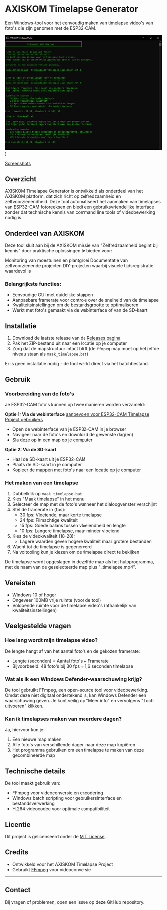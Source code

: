 # AXISKOM Timelapse Generator

Een Windows-tool voor het eenvoudig maken van timelapse video's van foto's die zijn genomen met de ESP32-CAM.

![AXISKOM Timelapse Demo](https://github.com/imoliamedia/AXISKOM-Timelapse-Generator/blob/main/screenshots/4.kwaliteit_keuze.png))

[Screenshots](https://github.com/imoliamedia/AXISKOM-Timelapse-Generator/tree/main/screenshots)

## Overzicht
AXISKOM Timelapse Generator is ontwikkeld als onderdeel van het AXISKOM platform, dat zich richt op zelfredzaamheid en zelfvoorzienendheid. Deze tool automatiseert het aanmaken van timelapses van ESP32-CAM fotoreeksen en biedt een gebruiksvriendelijke interface zonder dat technische kennis van command line tools of videobewerking nodig is.

## Onderdeel van AXISKOM
Deze tool sluit aan bij de AXISKOM missie van "Zelfredzaamheid begint bij kennis" door praktische oplossingen te bieden voor:

Monitoring van moestuinen en plantgroei
Documentatie van zelfvoorzienende projecten
DIY-projecten waarbij visuele tijdsregistratie waardevol is

### Belangrijkste functies:

- Eenvoudige GUI met duidelijke stappen
- Aanpasbare framerate voor controle over de snelheid van de timelapse
- Kwaliteitsinstellingen om de bestandsgrootte te optimaliseren
- Werkt met foto's gemaakt via de webinterface of van de SD-kaart

## Installatie

1. Download de laatste release van de [Releases pagina](https://github.com/imoliamedia/AXISKOM-Timelapse-Tool/releases)
2. Pak het ZIP-bestand uit naar een locatie op je computer
3. Zorg dat de mapstructuur intact blijft (de `ffmpeg` map moet op hetzelfde niveau staan als `maak_timelapse.bat`)

Er is geen installatie nodig - de tool werkt direct via het batchbestand.

## Gebruik

### Voorbereiding van de foto's

Je ESP32-CAM foto's kunnen op twee manieren worden verzameld:

**Optie 1: Via de webinterface** [aanbevolen voor ESP32-CAM Timelapse Project gebruikers](https://github.com/imoliamedia/AXISKOM-ESP32-CAM-Timelapse-Project)
- Open de webinterface van je ESP32-CAM in je browser
- Navigeer naar de foto's en download de gewenste dag(en)
- Sla deze op in een map op je computer

**Optie 2: Via de SD-kaart**
- Haal de SD-kaart uit je ESP32-CAM
- Plaats de SD-kaart in je computer
- Kopieer de mappen met foto's naar een locatie op je computer

### Het maken van een timelapse

1. Dubbelklik op `maak_timelapse.bat`
2. Kies "Maak timelapse" in het menu
3. Selecteer de map met de foto's wanneer het dialoogvenster verschijnt
4. Stel de framerate in (fps):
   - 30 fps: Vloeiende, maar korte timelapse
   - 24 fps: Filmachtige kwaliteit
   - 15 fps: Goede balans tussen vloeiendheid en lengte
   - 10 fps: Langere timelapse, maar minder vloeiend
5. Kies de videokwaliteit (18-28):
   - Lagere waarden geven hogere kwaliteit maar grotere bestanden
6. Wacht tot de timelapse is gegenereerd
7. Na voltooiing kun je kiezen om de timelapse direct te bekijken

De timelapse wordt opgeslagen in dezelfde map als het hulpprogramma, met de naam van de geselecteerde map plus "_timelapse.mp4".

## Vereisten

- Windows 10 of hoger
- Ongeveer 100MB vrije ruimte (voor de tool)
- Voldoende ruimte voor de timelapse video's (afhankelijk van kwaliteitsinstellingen)

## Veelgestelde vragen

### Hoe lang wordt mijn timelapse video?
De lengte hangt af van het aantal foto's en de gekozen framerate:
- Lengte (seconden) = Aantal foto's ÷ Framerate
- Bijvoorbeeld: 48 foto's bij 30 fps = 1,6 seconden timelapse

### Wat als ik een Windows Defender-waarschuwing krijg?
De tool gebruikt FFmpeg, een open-source tool voor videobewerking. Omdat deze niet digitaal ondertekend is, kan Windows Defender een waarschuwing geven. Je kunt veilig op "Meer info" en vervolgens "Toch uitvoeren" klikken.

### Kan ik timelapses maken van meerdere dagen?
Ja, hiervoor kun je:
1. Een nieuwe map maken
2. Alle foto's van verschillende dagen naar deze map kopiëren
3. Het programma gebruiken om een timelapse te maken van deze gecombineerde map

## Technische details

De tool maakt gebruik van:
- FFmpeg voor videoconversie en encodering
- Windows batch scripting voor gebruikersinterface en bestandsverwerking
- H.264 videocodec voor optimale compatibiliteit

## Licentie

Dit project is gelicenseerd onder de [MIT License](LICENSE).

## Credits

- Ontwikkeld voor het AXISKOM Timelapse Project
- Gebruikt [FFmpeg](https://ffmpeg.org/) voor videoconversie

---

## Contact

Bij vragen of problemen, open een issue op deze GitHub repository.